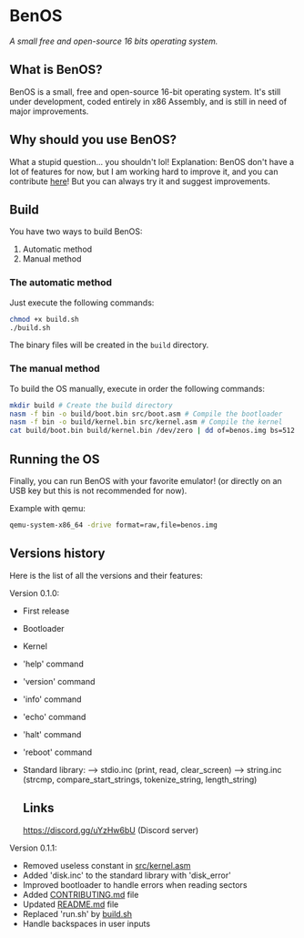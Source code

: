 # BenOS
*A small free and open-source 16 bits operating system.*

## What is BenOS?
BenOS is a small, free and open-source 16-bit operating system. It's still under development, coded entirely in x86 Assembly, and is still in need of major improvements.

## Why should you use BenOS?
What a stupid question... you shouldn't lol!
Explanation:
BenOS don't have a lot of features for now, but I am working hard to improve it, and you can contribute [here](CONTRIBUTING.md)!
But you can always try it and suggest improvements.

## Build
You have two ways to build BenOS:
1. Automatic method
2. Manual method

### The automatic method
Just execute the following commands:
```bash
chmod +x build.sh
./build.sh
```
The binary files will be created in the `build` directory.

### The manual method
To build the OS manually, execute in order the following commands:
```bash
mkdir build # Create the build directory
nasm -f bin -o build/boot.bin src/boot.asm # Compile the bootloader
nasm -f bin -o build/kernel.bin src/kernel.asm # Compile the kernel
cat build/boot.bin build/kernel.bin /dev/zero | dd of=benos.img bs=512 count=2880 # Create the disk image
```

## Running the OS
Finally, you can run BenOS with your favorite emulator! (or directly on an USB key but this is not recommended for now).

Example with qemu:
```bash
qemu-system-x86_64 -drive format=raw,file=benos.img
```

## Versions history
Here is the list of all the versions and their features:

Version 0.1.0:
- First release
- Bootloader
- Kernel
- 'help' command
- 'version' command
- 'info' command
- 'echo' command
- 'halt' command
- 'reboot' command
- Standard library:
--> stdio.inc (print, read, clear_screen)
--> string.inc (strcmp, compare_start_strings, tokenize_string, length_string)

  ## Links
  https://discord.gg/uYzHw6bU (Discord server)

Version 0.1.1:
- Removed useless constant in [src/kernel.asm](src/kernel.asm)
- Added 'disk.inc' to the standard library with 'disk_error'
- Improved bootloader to handle errors when reading sectors
- Added [CONTRIBUTING.md](CONTRIBUTING.md) file
- Updated [README.md](README.md) file
- Replaced 'run.sh' by [build.sh](build.sh)
- Handle backspaces in user inputs
